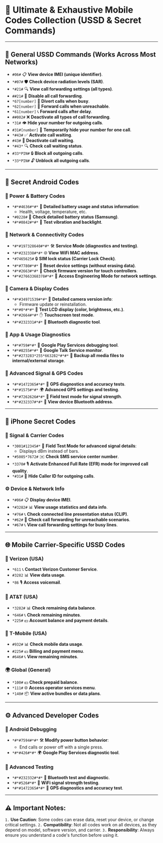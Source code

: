 # 📱 Ultimate & Exhaustive Mobile Codes Collection (USSD & Secret Commands)

---

## 🔗 General USSD Commands (Works Across Most Networks)
- `#06#` 📋 **View device IMEI (unique identifier)**.
- `*#07#` 🛡️ **Check device radiation levels (SAR)**.
- `*#21#` 🔍 **View call forwarding settings (all types)**.
- `##21#` 🚫 **Disable all call forwarding**.
- `*67[number]` 🚫 **Divert calls when busy**.
- `*62[number]` 📡 **Forward calls when unreachable**.
- `*61[number]` 📞 **Forward calls after delay**.
- `##002#` ❌ **Deactivate all types of call forwarding**.
- `*31#` 👁️ **Hide your number for outgoing calls**.
- `#31#[number]` 🙈 **Temporarily hide your number for one call**.
- `*#43#` ✅ **Activate call waiting**.
- `#43#` 🔄 **Deactivate call waiting**.
- `*#43*` 🔍 **Check call waiting status**.
- `#33*PIN#` 🔒 **Block all outgoing calls**.
- `*33*PIN#` 🔓 **Unblock all outgoing calls**.

---

## 🤖 Secret Android Codes

### 🔋 Power & Battery Codes
- `*#*#4636#*#*` 🔋 **Detailed battery usage and status information**:
  - Health, voltage, temperature, etc.
- `*#0228#` 🔌 **Check detailed battery status (Samsung)**.
- `*#*#0842#*#*` 📳 **Test vibration and backlight**.

### 📡 Network & Connectivity Codes
- `*#*#197328640#*#*` 🛠️ **Service Mode (diagnostics and testing)**.
- `*#*#232338#*#*` 🌐 **View WiFi MAC address**.
- `*#7465625#` 🔒 **SIM lock status (Carrier Lock Check)**.
- `*#*#7780#*#*` 🔄 **Reset device settings (without erasing data)**.
- `*#*#2663#*#*` 🔧 **Check firmware version for touch controllers**.
- `*#*#27663368378#*#*` 📶 **Access Engineering Mode for network settings**.

### 📸 Camera & Display Codes
- `*#*#34971539#*#*` 📸 **Detailed camera version info**:
  - Firmware update or reinstallation.
- `*#*#0*#*#*` 🌈 **Test LCD display (color, brightness, etc.)**.
- `*#*#2664#*#*` ✋ **Touchscreen test mode**.
- `*#*#232331#*#*` 🔵 **Bluetooth diagnostic tool**.

### 📲 App & Usage Diagnostics
- `*#*#759#*#*` 🧩 **Google Play Services debugging tool**.
- `*#*#8255#*#*` 🔧 **Google Talk Service monitor**.
- `*#*#273283*255*663282*#*#*` 📂 **Backup all media files to internal/external storage**.

### 📡 Advanced Signal & GPS Codes
- `*#*#1472365#*#*` 📡 **GPS diagnostics and accuracy tests**.
- `*#*#1575#*#*` 🌍 **Advanced GPS settings and testing**.
- `*#*#7262626#*#*` 📶 **Field test mode for signal strength**.
- `*#*#232337#*#*` 🔄 **View device Bluetooth address**.

---

## 🍎 iPhone Secret Codes

### 📡 Signal & Carrier Codes
- `*3001#12345#*` 📶 **Field Test Mode for advanced signal details**:
  - Displays dBm instead of bars.
- `*#5005*7672#` ✉️ **Check SMS service center number**.
- `*3370#` 🎙️ **Activate Enhanced Full Rate (EFR) mode for improved call quality**.
- `*#31#` 🙈 **Hide Caller ID for outgoing calls**.

### ⚙️ Device & Network Info
- `*#06#` 📋 **Display device IMEI**.
- `*#3282#` 📊 **View usage statistics and data info**.
- `*#76#` 📞 **Check connected line presentation status (CLIP)**.
- `*#62#` 📡 **Check call forwarding for unreachable scenarios**.
- `*#67#` 📞 **View call forwarding settings for busy lines**.

---

## 🌐 Mobile Carrier-Specific USSD Codes

### 📡 Verizon (USA)
- `*611` 📞 **Contact Verizon Customer Service**.
- `#3282` 📊 **View data usage**.
- `*86` 🎙️ **Access voicemail**.

### 📡 AT&T (USA)
- `*3282#` 📊 **Check remaining data balance**.
- `*646#` 📞 **Check remaining minutes**.
- `*225#` 💵 **Account balance and payment details**.

### 📡 T-Mobile (USA)
- `#932#` 📊 **Check mobile data usage**.
- `#225#` 💵 **Billing and payment menu**.
- `#646#` 📞 **View remaining minutes**.

### 🌍 Global (General)
- `*100#` 💵 **Check prepaid balance**.
- `*111#` 🌐 **Access operator services menu**.
- `*140#` 📦 **View active bundles or data plans**.

---

## ⚙️ Advanced Developer Codes

### 📲 Android Debugging
- `*#*#7594#*#*` 🛠️ **Modify power button behavior**:
  - End calls or power off with a single press.
- `*#*#426#*#*` 🌍 **Google Play Services diagnostic tool**.

### 📡 Advanced Testing
- `*#*#232332#*#*` 📡 **Bluetooth test and diagnostic**.
- `*#*#526#*#*` 📶 **WiFi signal strength testing**.
- `*#*#1472365#*#*` 📡 **GPS diagnostics and accuracy test**.

---

## ⚠️ Important Notes:
`1.` **Use Caution**: Some codes can erase data, reset your device, or change critical settings.
`2.` **Compatibility**: Not all codes work on all devices, as they depend on model, software version, and carrier.
`3.` **Responsibility**: Always ensure you understand a code's function before using it.
